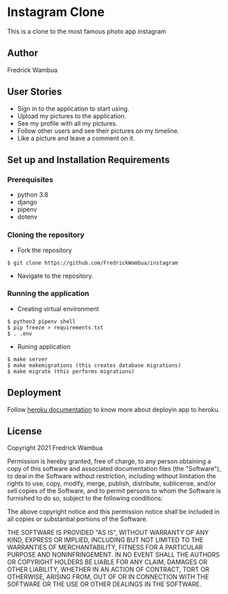 # Instagram Clone
This is a clone to the most famous photo app instagram
## Author
Fredrick Wambua

## User Stories
- Sign in to the application to start using.
- Upload my pictures to the application.
- See my profile with all my pictures.
- Follow other users and see their pictures on my timeline.
- Like a picture and leave a comment on it.

## Set up and Installation Requirements
### Prerequisites
- python 3.8
- django
- pipenv
- dotenv

### Cloning the repository
- Fork the repository
```
$ git clone https://github.com/FredrickWambua/instagram
```
- Navigate to the repository.
### Running the application
- Creating virtual environment
```
$ python3 pipenv shell
$ pip freeze > requirements.txt
$ . .env
```
- Runing application
```
$ make server 
$ make makemigrations (this creates database migrations)
$ make migrate (this performs migrations)
```
## Deployment

Follow [heroku documentation](https://devcenter.heroku.com/articles/git) to know more about deployin app to heroku.

## License
Copyright 2021 Fredrick Wambua

Permission is hereby granted, free of charge, to any person obtaining a copy of this software and associated documentation files (the "Software"), to deal in the Software without restriction, including without limitation the rights to use, copy, modify, merge, publish, distribute, sublicense, and/or sell copies of the Software, and to permit persons to whom the Software is furnished to do so, subject to the following conditions:

The above copyright notice and this permission notice shall be included in all copies or substantial portions of the Software.

THE SOFTWARE IS PROVIDED "AS IS", WITHOUT WARRANTY OF ANY KIND, EXPRESS OR IMPLIED, INCLUDING BUT NOT LIMITED TO THE WARRANTIES OF MERCHANTABILITY, FITNESS FOR A PARTICULAR PURPOSE AND NONINFRINGEMENT. IN NO EVENT SHALL THE AUTHORS OR COPYRIGHT HOLDERS BE LIABLE FOR ANY CLAIM, DAMAGES OR OTHER LIABILITY, WHETHER IN AN ACTION OF CONTRACT, TORT OR OTHERWISE, ARISING FROM, OUT OF OR IN CONNECTION WITH THE SOFTWARE OR THE USE OR OTHER DEALINGS IN THE SOFTWARE.



